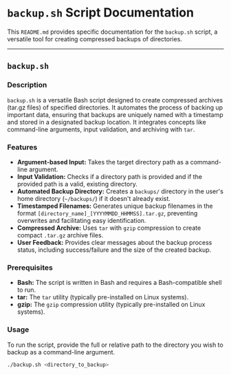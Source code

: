 # `backup.sh` Script Documentation

This `README.md` provides specific documentation for the `backup.sh` script, a versatile tool for creating compressed backups of directories.

---

## `backup.sh`

### Description
`backup.sh` is a versatile Bash script designed to create compressed archives (tar.gz files) of specified directories. It automates the process of backing up important data, ensuring that backups are uniquely named with a timestamp and stored in a designated backup location. It integrates concepts like command-line arguments, input validation, and archiving with `tar`.

### Features
* **Argument-based Input:** Takes the target directory path as a command-line argument.
* **Input Validation:** Checks if a directory path is provided and if the provided path is a valid, existing directory.
* **Automated Backup Directory:** Creates a `backups/` directory in the user's home directory (`~/backups/`) if it doesn't already exist.
* **Timestamped Filenames:** Generates unique backup filenames in the format `[directory_name]_[YYYYMMDD_HHMMSS].tar.gz`, preventing overwrites and facilitating easy identification.
* **Compressed Archive:** Uses `tar` with `gzip` compression to create compact `.tar.gz` archive files.
* **User Feedback:** Provides clear messages about the backup process status, including success/failure and the size of the created backup.

### Prerequisites
* **Bash:** The script is written in Bash and requires a Bash-compatible shell to run.
* **tar:** The `tar` utility (typically pre-installed on Linux systems).
* **gzip:** The `gzip` compression utility (typically pre-installed on Linux systems).

### Usage

To run the script, provide the full or relative path to the directory you wish to backup as a command-line argument.

```bash
./backup.sh <directory_to_backup>
